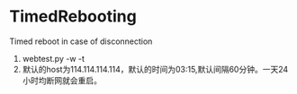 # TimedRebooting

Timed reboot in case of disconnection

1. webtest.py -w <inputweb> -t <inputtime>
2. 默认的host为114.114.114.114，默认的时间为03:15,默认间隔60分钟。一天24小时均断网就会重启。
